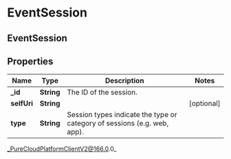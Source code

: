 # EventSession

## EventSession

## Properties

|Name | Type | Description | Notes|
|------------ | ------------- | ------------- | -------------|
| **_id** | **String** | The ID of the session. | |
| **selfUri** | **String** |  | [optional] |
| **type** | **String** | Session types indicate the type or category of sessions (e.g. web, app). | |



_PureCloudPlatformClientV2@166.0.0_
